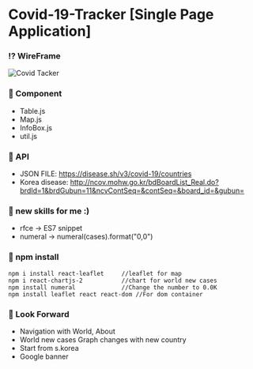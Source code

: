   # Covid-19-Tracker [Single Page Application]
  
  ### :interrobang: WireFrame
 ![Covid Tacker](https://user-images.githubusercontent.com/59593893/91998605-684caa00-ed76-11ea-9c66-849dbdb438b1.jpg)

 ### :open_file_folder: Component
 - Table.js
 - Map.js
 - InfoBox.js
 - util.js

 ### :link: API
 - JSON FILE: https://disease.sh/v3/covid-19/countries
 - Korea disease: http://ncov.mohw.go.kr/bdBoardList_Real.do?brdId=1&brdGubun=11&ncvContSeq=&contSeq=&board_id=&gubun=
 
 ### :pushpin: new skills for me :)
 - rfce ->  ES7 snippet
 - numeral
    -> numeral(cases).format("0,0")


### :scroll: npm install
    npm i install react-leaflet     //leaflet for map
    npm i react-chartjs-2           //chart for world new cases
    npm install numeral             //Change the number to 0.0K
    npm install leaflet react react-dom //For dom container

### :telescope: Look Forward
- Navigation with World, About
- World new cases Graph changes with new country
- Start from s.korea
- Google banner
